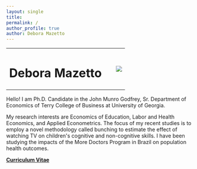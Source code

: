 ```yaml
---
layout: single
title: 
permalink: /
author_profile: true
author: Debora Mazetto
---
```


<table style="width: 100%;">
  <tr>
	<td style="width: 90%; border-bottom:0px;"><h1>Debora Mazetto</h1></td>
	<td style="width: 10%; border-bottom:0px;"><img src="assets/images/uga-logo.png"/></td>
  </tr>
</table>

Hello! I am Ph.D. Candidate in the John Munro Godfrey, Sr. Department of Economics of Terry College of Business at University of Georgia.


My research interests are Economics of Education, Labor and Health Economics, and Applied Econometrics. The focus of my recent studies is to employ a novel methodology called bunching to estimate the effect of watching TV on children's cognitive and non-cognitive skills. I have been studying the impacts of the More Doctors Program in Brazil on population health outcomes.

**<a href="files/CV_DeboraMazetto.pdf">Curriculum Vitae</a>**
